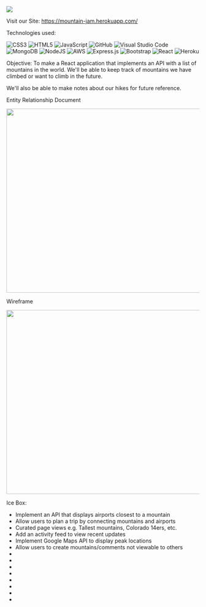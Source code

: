![](https://i.imgur.com/QZ4Skmp.png)

Visit our Site: 
https://mountain-jam.herokuapp.com/

Technologies used:

![CSS3](https://img.shields.io/badge/css3-%231572B6.svg?style=for-the-badge&logo=css3&logoColor=white)
![HTML5](https://img.shields.io/badge/html5-%23E34F26.svg?style=for-the-badge&logo=html5&logoColor=white) 
![JavaScript](https://img.shields.io/badge/javascript-%23323330.svg?style=for-the-badge&logo=javascript&logoColor=%23F7DF1E) 
![GitHub](https://img.shields.io/badge/github-%23121011.svg?style=for-the-badge&logo=github&logoColor=white) 
![Visual Studio Code](https://img.shields.io/badge/Visual%20Studio%20Code-0078d7.svg?style=for-the-badge&logo=visual-studio-code&logoColor=white) 
![MongoDB](https://img.shields.io/badge/MongoDB-%234ea94b.svg?style=for-the-badge&logo=mongodb&logoColor=white) 
![NodeJS](https://img.shields.io/badge/node.js-6DA55F?style=for-the-badge&logo=node.js&logoColor=white) 
![AWS](https://img.shields.io/badge/AWS-%23FF9900.svg?style=for-the-badge&logo=amazon-aws&logoColor=white) 
![Express.js](https://img.shields.io/badge/express.js-%23404d59.svg?style=for-the-badge&logo=express&logoColor=%2361DAFB) 
![Bootstrap](https://img.shields.io/badge/-Bootstrap-white?style=for-the-badge&logo=bootstrap)
![React](https://img.shields.io/badge/-React-white?style=for-the-badge&logo=React&logoColor=blue)
![Heroku](https://img.shields.io/badge/-Heroku-white?style=for-the-badge&logo=heroku&logoColor=black)


Objective:
To make a React application that implements an API with a list of mountains in the world. We'll be able to keep track of mountains we have climbed or want to climb in the future. 

We'll also be able to make notes about our hikes for future reference. 

Entity Relationship Document

<img src="https://trello.com/1/cards/623a58e086fa6585d3352e4b/attachments/623a58e086fa6585d3352e5e/download/Capture.PNG"  width="720" height="480">


Wireframe

<img src="https://whimsical.com/mountain-jam-QPSdk91kB6eoNP3HbTv47B"  width="720" height="480">

Ice Box:
- Implement an API that displays airports closest to a mountain
- Allow users to plan a trip by connecting mountains and airports
- Curated page views e.g. Tallest mountains, Colorado 14ers, etc. 
- Add an activity feed to view recent updates
- Implement Google Maps API to display peak locations
- Allow users to create mountains/comments not viewable to others
- 
- 
- 
- 
- 
- 
- 
- 
